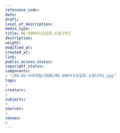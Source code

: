 ```yaml
---
reference_code: 
date: 
draft: 
level_of_description: 
media_type: 
title: 06 699차수요집회-소원나무1
description: 
weight: 
modified_at: 
created_at: 
link: 
public_access_status: 
copyright_status: 
components:
- "/RG-02-서여대협/2006/06 699차수요집회-소원나무1.jpg"
tags:
- 
creators:
- 
subjects:
- 
sources:
- 
venues:
- 
---
```


